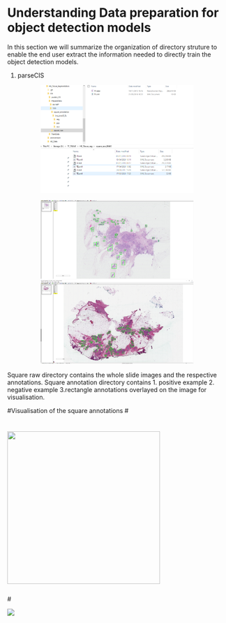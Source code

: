 # Understanding Data preparation for object detection models 

In this section we will summarize the organization of directory struture to enable the end user extract the information needed to directly train the object detection models.

1. parseCIS

<p align="center">
  <img src="training_material/tree_structure.png" width="350"/>
  <img src="training_material/tree_svs_demo.PNG" width="350"/>
</p>

<p align="center">
  <img src="training_material/train_square_demo.png" width="350"/>
  <img src="training_material/train_svs_demo.png" width="350"/>
</p>
 
                            
Square raw directory contains the whole slide images and the respective annotations.
Square annotation directory contains 
    1. positive example 
    2. negative example 
    3.rectangle annotations overlayed on the image for visualisation.

#Visualisation of the square annotations
#<p align="center">
#  <img src="training_material/test_square_annotations_DCIS_movie.gif" width="350" height="350"/>
#</p>
![]("training_material/test_square_annotations_DCIS_movie.gif) 
